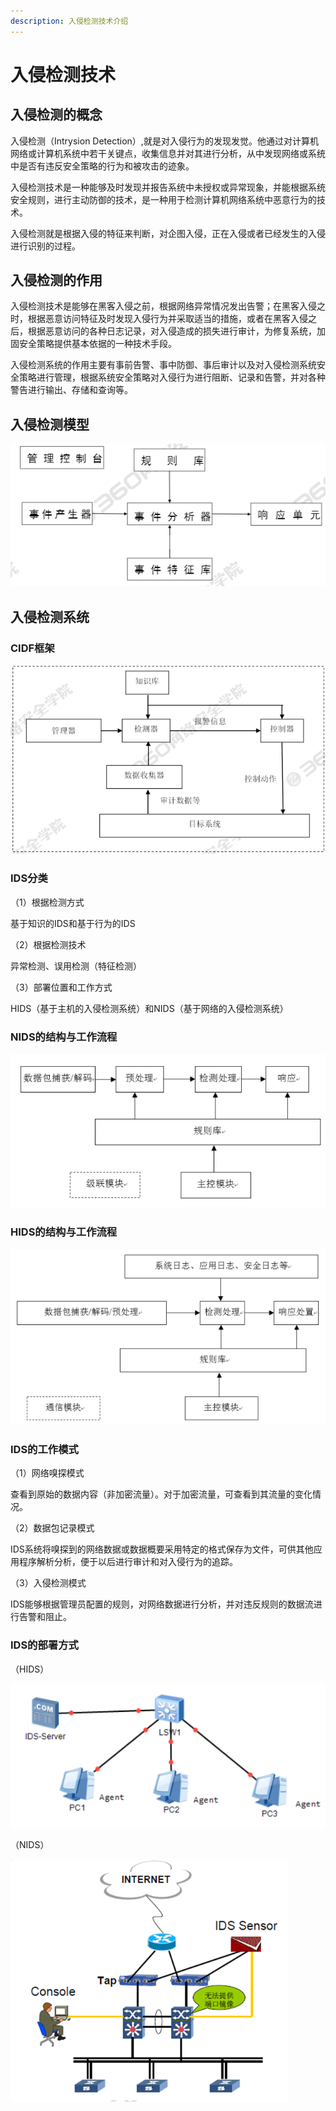```yaml
---
description: 入侵检测技术介绍
---
```


# 入侵检测技术

## 入侵检测的概念

入侵检测（Intrysion Detection）,就是对入侵行为的发现发觉。他通过对计算机网络或计算机系统中若干关键点，收集信息并对其进行分析，从中发现网络或系统中是否有违反安全策略的行为和被攻击的迹象。

入侵检测技术是一种能够及时发现并报告系统中未授权或异常现象，并能根据系统安全规则，进行主动防御的技术，是一种用于检测计算机网络系统中恶意行为的技术。

入侵检测就是根据入侵的特征来判断，对企图入侵，正在入侵或者已经发生的入侵进行识别的过程。

## 入侵检测的作用

入侵检测技术是能够在黑客入侵之前，根据网络异常情况发出告警；在黑客入侵之时，根据恶意访问特征及时发现入侵行为并采取适当的措施，或者在黑客入侵之后，根据恶意访问的各种日志记录，对入侵造成的损失进行审计，为修复系统，加固安全策略提供基本依据的一种技术手段。

入侵检测系统的作用主要有事前告警、事中防御、事后审计以及对入侵检测系统安全策略进行管理，根据系统安全策略对入侵行为进行阻断、记录和告警，并对各种警告进行输出、存储和查询等。

## 入侵检测模型

![](../.gitbook/assets/image%20%2844%29.png)

## 入侵检测系统

### CIDF框架

![](../.gitbook/assets/image%20%2818%29.png)

### IDS分类

（1）根据检测方式

基于知识的IDS和基于行为的IDS

（2）根据检测技术

异常检测、误用检测（特征检测）

（3）部署位置和工作方式

HIDS（基于主机的入侵检测系统）和NIDS（基于网络的入侵检测系统）

### NIDS的结构与工作流程

![](../.gitbook/assets/image%20%28101%29.png)

### HIDS的结构与工作流程

![](../.gitbook/assets/image%20%2825%29.png)

### IDS的工作模式

（1）网络嗅探模式

查看到原始的数据内容（非加密流量）。对于加密流量，可查看到其流量的变化情况。

（2）数据包记录模式

IDS系统将嗅探到的网络数据或数据概要采用特定的格式保存为文件，可供其他应用程序解析分析，便于以后进行审计和对入侵行为的追踪。

（3）入侵检测模式

IDS能够根据管理员配置的规则，对网络数据进行分析，并对违反规则的数据流进行告警和阻止。

### IDS的部署方式

（HIDS）

![](../.gitbook/assets/image%20%2822%29.png)

（NIDS）

![](../.gitbook/assets/image%20%2857%29.png)

